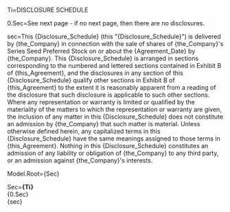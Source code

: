 Ti=DISCLOSURE SCHEDULE

0.Sec=See next page - if no next page, then there are no disclosures.

sec=This {Disclosure_Schedule} (this "{Disclosure_Schedule}") is delivered by {the_Company} in connection with the sale of shares of {the_Company}'s Series Seed Preferred Stock on or about the {Agreement_Date} by {the_Company}.  This {Disclosure_Schedule} is arranged in sections corresponding to the numbered and lettered sections contained in Exhibit B of {this_Agreement}, and the disclosures in any section of this {Disclosure_Schedule} qualify other sections in Exhibit B of {this_Agreement} to the extent it is reasonably apparent from a reading of the disclosure that such disclosure is applicable to such other sections.  Where any representation or warranty is limited or qualified by the materiality of the matters to which the representation or warranty are given, the inclusion of any matter in this {Disclosure_Schedule} does not constitute an admission by {the_Company} that such matter is material.  Unless otherwise defined herein, any capitalized terms in this {Disclosure_Schedule} have the same meanings assigned to those terms in {this_Agreement}.  Nothing in this {Disclosure_Schedule} constitutes an admission of any liability or obligation of {the_Company} to any third party, or an admission against {the_Company}'s interests.
  
Model.Root={Sec}

Sec=<b>{Ti}</b><br>{0.Sec}<br>{sec}
